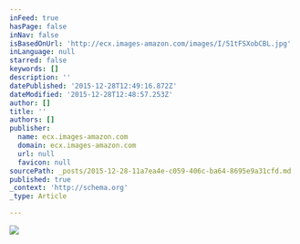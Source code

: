 ```yaml
---
inFeed: true
hasPage: false
inNav: false
isBasedOnUrl: 'http://ecx.images-amazon.com/images/I/51tFSXobCBL.jpg'
inLanguage: null
starred: false
keywords: []
description: ''
datePublished: '2015-12-28T12:49:16.872Z'
dateModified: '2015-12-28T12:48:57.253Z'
author: []
title: ''
authors: []
publisher:
  name: ecx.images-amazon.com
  domain: ecx.images-amazon.com
  url: null
  favicon: null
sourcePath: _posts/2015-12-28-11a7ea4e-c059-406c-ba64-8695e9a31cfd.md
published: true
_context: 'http://schema.org'
_type: Article

---
```

![](https://s3-us-west-2.amazonaws.com/the-grid-img/p/3efc8fe2db1050672ebcf2cbc060421d54451cbb.jpg)